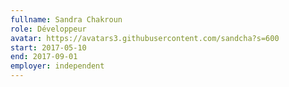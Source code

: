 ```yaml
---
fullname: Sandra Chakroun 
role: Développeur
avatar: https://avatars3.githubusercontent.com/sandcha?s=600
start: 2017-05-10 
end: 2017-09-01 
employer: independent
---
```

